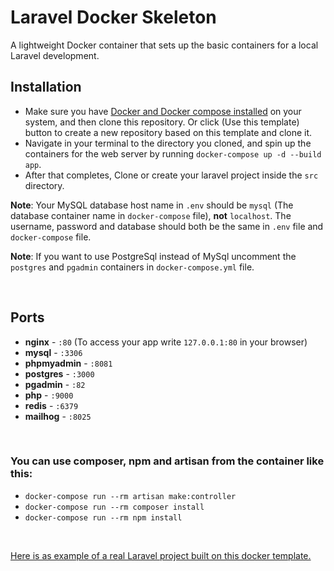 # Laravel Docker Skeleton
A lightweight Docker container that sets up the basic containers for a local Laravel development.

## Installation
- Make sure you have [Docker and Docker compose installed](https://docs.docker.com/docker-for-mac/install/) on your system, and then clone this repository.
Or click (Use this template) button to create a new repository based on this template and clone it.
- Navigate in your terminal to the directory you cloned, and spin up the containers for the web server by running `docker-compose up -d --build app`.
- After that completes, Clone or create your laravel project inside the `src` directory.

**Note**: Your MySQL database host name in `.env` should be `mysql` (The database container name in `docker-compose` file), **not** `localhost`. The username, password and database should both be the same in `.env` file and `docker-compose` file. 

**Note**: If you want to use PostgreSql instead of MySql uncomment the `postgres` and `pgadmin` containers in `docker-compose.yml` file.

<br>

## Ports 
- **nginx** - `:80` (To access your app write `127.0.0.1:80` in your browser)
- **mysql** - `:3306`
- **phpmyadmin** - `:8081`
- **postgres** - `:3000`
- **pgadmin** - `:82`
- **php** - `:9000`
- **redis** - `:6379`
- **mailhog** - `:8025` 

<br> 

### You can use composer, npm and artisan from the container like this:
- `docker-compose run --rm artisan make:controller`
- `docker-compose run --rm composer install`
- `docker-compose run --rm npm install`

<br>

[Here is as example of a real Laravel project built on this docker template.](https://github.com/salah-jr/Test-Docker-Skeleton)
